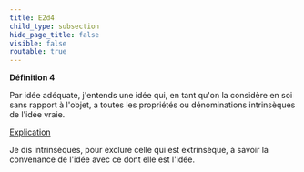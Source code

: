 ```yaml
---
title: E2d4
child_type: subsection
hide_page_title: false
visible: false
routable: true
---
```


**Définition 4**

Par idée adéquate, j'entends une idée qui, en tant qu'on la considère en soi sans rapport à l'objet, a toutes les propriétés ou dénominations intrinsèques de l'idée vraie.

<u>Explication</u>

Je dis intrinsèques, pour exclure celle qui est extrinsèque, à savoir la convenance de l'idée avec ce dont elle est l'idée.
